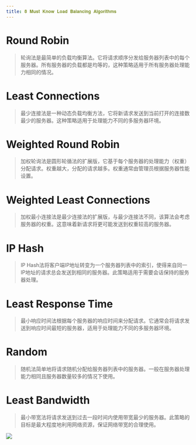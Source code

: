 ```yaml
---
title: 𝟖 𝐌𝐮𝐬𝐭 𝐊𝐧𝐨𝐰 𝐋𝐨𝐚𝐝 𝐁𝐚𝐥𝐚𝐧𝐜𝐢𝐧𝐠 𝐀𝐥𝐠𝐨𝐫𝐢𝐭𝐡𝐦𝐬
---
```


# Round Robin

> 轮询法是最简单的负载均衡算法。它将请求顺序分发给服务器列表中的每个服务器。所有服务器的负载都是均等的，这种策略适用于所有服务器处理能力相同的情况。

# Least Connections 

> 最少连接法是一种动态负载均衡方法，它将新请求发送到当前打开的连接数最少的服务器。这种策略适用于处理能力不同的多服务器环境。

# Weighted Round Robin

> 加权轮询法是圆形轮循法的扩展版，它基于每个服务器的处理能力（权重）分配请求。权重越大，分配的请求越多。权重通常由管理员根据服务器性能设置。

# Weighted Least Connections

> 加权最小连接法是最少连接法的扩展版，与最少连接法不同，该算法会考虑服务器的权重。这意味着新请求将更可能发送到权重较高的服务器。

# IP Hash

> IP Hash法将客户端IP地址转变为一个服务器列表中的索引，使得来自同一IP地址的请求总会发送到相同的服务器。此策略适用于需要会话保持的服务器处理。

# Least Response Time

> 最小响应时间法根据每个服务器的响应时间来分配请求。它通常会将请求发送到响应时间最短的服务器，适用于处理能力不同的多服务器环境。

# Random

> 随机法简单地将请求随机分配给服务器列表中的服务器。一般在服务器处理能力相同且服务器数量较多的情况下使用。

# Least Bandwidth

> 最小带宽法将请求发送到过去一段时间内使用带宽最少的服务器。此策略的目标是最大程度地利用网络资源，保证网络带宽的合理使用。

![](https://telegraph-image-2ni.pages.dev/file/911fa41d5ce03e52cee04.png)












